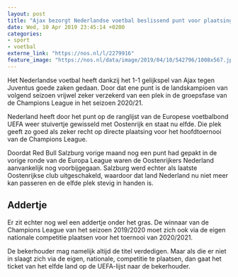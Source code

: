 ```yaml
---
layout: post
title: "Ajax bezorgt Nederlandse voetbal beslissend punt voor plaatsing CL"
date: Wed, 10 Apr 2019 23:45:14 +0200
categories: 
- sport 
- voetbal 
externe_link: "https://nos.nl/l/2279916"
feature_image: "https://nos.nl/data/image/2019/04/10/542796/1008x567.jpg"
---
```


<p>Het Nederlandse voetbal heeft dankzij het 1-1 gelijkspel van Ajax tegen Juventus goede zaken gedaan. Door dat ene punt is de landskampioen van volgend seizoen vrijwel zeker verzekerd van een plek in de groepsfase van de Champions League in het seizoen 2020/21.</p>
<p>Nederland heeft door het punt op de ranglijst van de Europese voetbalbond UEFA weer stuivertje gewisseld met Oostenrijk en staat nu elfde. Die plek geeft zo goed als zeker recht op directe plaatsing voor het hoofdtoernooi van de Champions League.</p>
<p>Doordat Red Bull Salzburg vorige maand nog een punt had gepakt in de vorige ronde van de Europa League waren de Oostenrijkers Nederland aanvankelijk nog voorbijgegaan. Salzburg werd echter als laatste Oostenrijkse club uitgeschakeld, waardoor dat land Nederland nu niet meer kan passeren en de elfde plek stevig in handen is.</p>
<h2>Addertje</h2>
<p>Er zit echter nog wel een addertje onder het gras. De winnaar van de Champions League van het seizoen 2019/2020 moet zich ook via de eigen nationale competitie plaatsen voor het toernooi van 2020/2021.</p>
<p>De bekerhouder mag namelijk altijd de titel verdedigen. Maar als die er niet in slaagt zich via de eigen, nationale, competitie te plaatsen, dan gaat het ticket van het elfde land op de UEFA-lijst naar de bekerhouder.</p>
